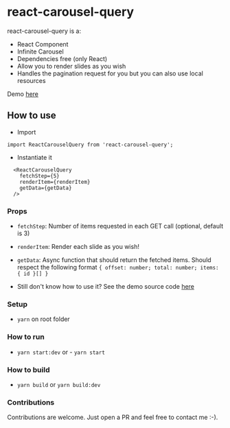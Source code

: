 # react-carousel-query

react-carousel-query is a:
- React Component
- Infinite Carousel 
- Dependencies free (only React)
- Allow you to render slides as you wish
- Handles the pagination request for you but you can also use local resources

Demo [here](https://react-carousel-query.vercel.app/)
## How to use

- Import

```
import ReactCarouselQuery from 'react-carousel-query';
```

- Instantiate it

```
  <ReactCarouselQuery 
    fetchStep={5}
    renderItem={renderItem}
    getData={getData}
  />
```
### Props
- `fetchStep`: Number of items requested in each GET call (optional, default is 3)
- `renderItem`: Render each slide as you wish! 
- `getData`: Async function that should return the fetched items. Should respect the following format `{ offset: number; total: number; items: { id }[] }`

- Still don't know how to use it? See the demo source code [here](https://github.com/pedrocostadev/react-carousel-query/blob/main/demo/index.js)

### Setup
- `yarn` on root folder
### How to run

- `yarn start:dev` or - `yarn start`

### How to build

- `yarn build` or `yarn build:dev`

### Contributions

Contributions are welcome. Just open a PR and feel free to contact me :-).